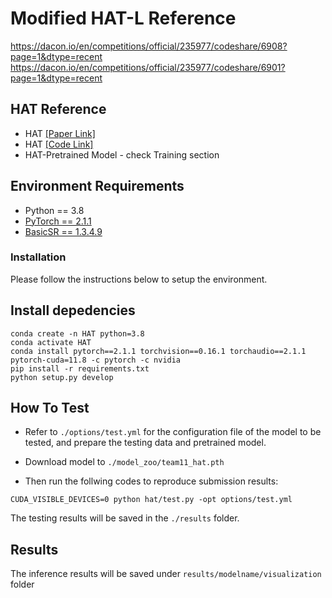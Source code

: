 # Modified HAT-L Reference 
https://dacon.io/en/competitions/official/235977/codeshare/6908?page=1&dtype=recent
https://dacon.io/en/competitions/official/235977/codeshare/6901?page=1&dtype=recent

## HAT Reference
- HAT [[Paper Link]](https://arxiv.org/abs/2205.04437)
- HAT [[Code Link]](https://github.com/XPixelGroup/HAT)
- HAT-Pretrained Model - check Training section

## Environment Requirements
- Python == 3.8
- [PyTorch == 2.1.1](https://pytorch.org/)
- [BasicSR == 1.3.4.9](https://github.com/XPixelGroup/BasicSR/blob/master/INSTALL.md)

### Installation
Please follow the instructions below to setup the environment.

## Install depedencies
```
conda create -n HAT python=3.8
conda activate HAT
conda install pytorch==2.1.1 torchvision==0.16.1 torchaudio==2.1.1 pytorch-cuda=11.8 -c pytorch -c nvidia
pip install -r requirements.txt
python setup.py develop
```

## How To Test

- Refer to `./options/test.yml` for the configuration file of the model to be tested, and prepare the testing data and pretrained model.  

- Download model to `./model_zoo/team11_hat.pth`

- Then run the follwing codes to reproduce submission results:

```
CUDA_VISIBLE_DEVICES=0 python hat/test.py -opt options/test.yml
```

The testing results will be saved in the `./results` folder.

## Results
The inference results will be saved under `results/modelname/visualization` folder
